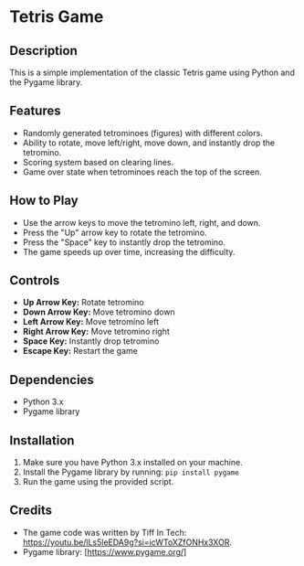 # Tetris Game

## Description

This is a simple implementation of the classic Tetris game using Python and the Pygame library.

## Features

- Randomly generated tetrominoes (figures) with different colors.
- Ability to rotate, move left/right, move down, and instantly drop the tetromino.
- Scoring system based on clearing lines.
- Game over state when tetrominoes reach the top of the screen.

## How to Play

- Use the arrow keys to move the tetromino left, right, and down.
- Press the "Up" arrow key to rotate the tetromino.
- Press the "Space" key to instantly drop the tetromino.
- The game speeds up over time, increasing the difficulty.

## Controls

- **Up Arrow Key:** Rotate tetromino
- **Down Arrow Key:** Move tetromino down
- **Left Arrow Key:** Move tetromino left
- **Right Arrow Key:** Move tetromino right
- **Space Key:** Instantly drop tetromino
- **Escape Key:** Restart the game

## Dependencies

- Python 3.x
- Pygame library

## Installation

1. Make sure you have Python 3.x installed on your machine.
2. Install the Pygame library by running: `pip install pygame`
3. Run the game using the provided script.

## Credits

- The game code was written by Tiff In Tech: https://youtu.be/lLs5leEDA9g?si=icWToXZfONHx3XOR.
- Pygame library: [https://www.pygame.org/]
